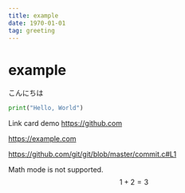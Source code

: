 ```yaml
---
title: example
date: 1970-01-01
tag: greeting
---
```


# example
こんにちは

```python
print("Hello, World")
```

Link card demo
<https://github.com>

<https://example.com>

<https://github.com/git/git/blob/master/commit.c#L1>

Math mode is not supported.
$$
1 + 2 = 3
$$
